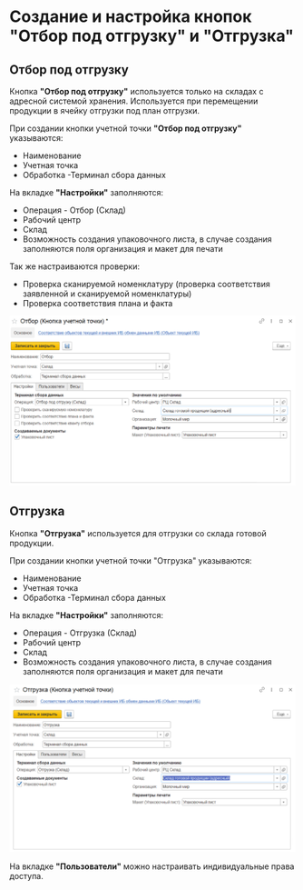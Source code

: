 # Создание и настройка кнопок "Отбор под отгрузку" и "Отгрузка"

## Отбор под отгрузку

Кнопка **"Отбор под отгрузку"** используется только на складах с адресной системой хранения. Используется при перемещении продукции в ячейку отгрузки под план отгрузки.

При создании кнопки учетной точки **"Отбор под отгрузку"** указываются:

- Наименование
- Учетная точка
- Обработка -Терминал сбора данных

На вкладке **"Настройки"** заполняются:

- Операция - Отбор (Склад)
- Рабочий центр
- Склад
- Возможность создания упаковочного листа, в случае создания заполняются поля организация и макет для печати

Так же настраиваются проверки:

- Проверка сканируемой номенклатуру (проверка соответствия заявленной и сканируемой номенклатуры)
- Проверка соответствия плана и факта

![1](NastroikaKnopkiOtgruzka.assets/1.png)

## Отгрузка

Кнопка **"Отгрузка"** используется для отгрузки со склада готовой продукции.

При создании кнопки учетной точки "Отгрузка" указываются:

- Наименование
- Учетная точка
- Обработка -Терминал сбора данных

На вкладке **"Настройки"** заполняются:

- Операция - Отгрузка (Склад)
- Рабочий центр
- Склад
- Возможность создания упаковочного листа, в случае создания заполняются поля организация и макет для печати

![2](NastroikaKnopkiOtgruzka.assets/2.png)

На вкладке **"Пользователи"** можно настраивать индивидуальные права доступа.